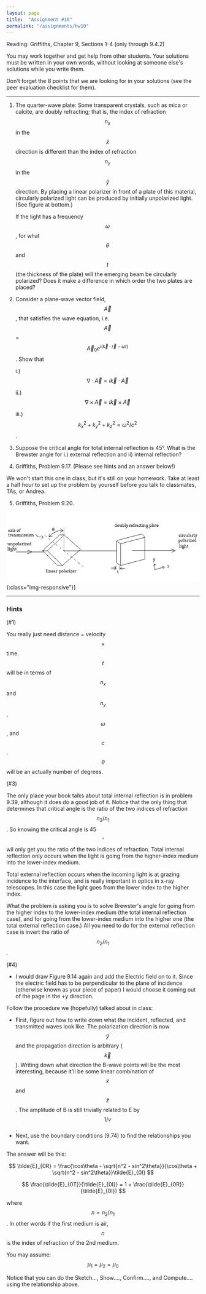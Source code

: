 ```yaml
---
layout: page
title:  "Assignment #10"
permalink: "/assignments/hw10"
---
```


Reading: 
Griffiths, Chapter 9, Sections 1-4  (only through 9.4.2)


You may work together and get help from other students. Your solutions must be written in your own words, without looking at someone else's solutions while
you write them.

Don't forget the 8 points that we are looking for in your solutions (see the peer evaluation checklist for them).

______________________________________________________________________________

1.	The quarter-wave plate:  Some transparent crystals, such as mica or calcite, are doubly refracting; that is, the index of refraction $$n_x$$ in the $$\hat{x}$$   direction is different than the index of refraction $$n_y$$ in the $$\hat{y}$$   direction. By placing a linear polarizer in front of a plate of this material, circularly polarized light can be produced by initially unpolarized light. (See figure at bottom.)
 
	If the light has a frequency $$\omega$$, for what $$\theta$$ and $$t$$ (the thickness of the plate) will the emerging beam be circularly polarized? Does it make a difference in which order the two plates are placed?


2.	Consider a plane-wave vector field, $$\vec{A}$$  , that satisfies the wave equation, i.e. 
$$\vec{A}$$ = $$\vec{A}_0 e^{i(\vec{k}\cdot\vec{r} - \omega t)}$$ . Show that

	i.)	$$\nabla\cdot\vec{A} = i\vec{k}\cdot\vec{A}$$ 

	ii.)	 $$\nabla\times\vec{A} = i\vec{k}\times\vec{A}$$ 

	iii.)	 $$k_x^2 + k_y^2 + k_z^2 = \omega^2/c^2$$.
3.	Suppose the critical angle for total internal reflection is 45°. What is the Brewster angle for 
i.) external reflection and ii) internal reflection?
4.	Griffiths, Problem 9.17. (Please see hints and an answer below!)



We won't start this one in class, but it's still on your homework.  Take at least a half hour to set up the problem by yourself before you talk to classmates, TAs, or Andrea.

5.	Griffiths, Problem 9.20.

![Quarter Wave Plate](HW7Prob1.png){:class="img-responsive"}]

--------------------------------------------------
### Hints

(#1)

You really just need distance = velocity $$\times$$ time.   $$t$$ will be in terms of $$n_x$$ and $$n_y$$, $$\omega$$, and $$c$$. $$\theta$$ will be an actually number of degrees.  

(#3)

The only place your book talks about total internal reflection is in problem 9.39, although
it does do a good job of it. Notice that the only thing that determines that critical angle
is the ratio of the two indices of refraction $$n_2/n_1$$. So knowing the critical angle
is 45$$^\circ$$ wil only get you the ratio of the two indices of refraction. Total
internal reflection only occurs when the light is going from the higher-index medium
into the lower-index medium.  

Total external reflection occurs when the incoming light is at grazing incidence to the interface, and is really important in optics in x-ray telescopes.  In this case the light goes
from the lower index to the higher index.  

What the problem
is asking you is to solve Brewster's angle for going from the higher index to the lower-index medium (the total internal reflection case), and for going from the lower-index medium into the higher one (the total external reflection case.) 
All you need to do for the external reflection
case is invert the ratio of $$n_2/n_1$$.  


(#4)

* I would draw Figure 9.14 again and add the
Electric field on to it.  Since the electric field has to be perpendicular to the plane
of incidence (otherwise known as your piece of paper) I would choose it coming out
of the page in the +y direction.   

Follow the procedure we (hopefully) talked about in class:  
* First, figure out how to write down
what the incident, reflected, and transmitted waves look like.  The polarization direction
is now $$\hat{y}$$ and the propagation direction is arbitrary ($$\vec{k}$$). Writing down
what direction the B-wave points will be the most interesting, because 
it'll be some linear combination of $$\hat{x}$$ and $$\hat{z}$$.
The amplitude of B is still trivially related to E by $$1/v$$.
* Next, use the boundary conditions (9.74) to find the relationships you want.

	
The answer will be this:

$$
\tilde{E}_{0R} = \frac{\cos\theta - \sqrt{n^2 - sin^2\theta}}{\cos\theta + \sqrt{n^2 - sin^2\theta}}\tilde{E}_{0I}
$$

$$
\frac{\tilde{E}_{0T}}{\tilde{E}_{0I}} = 1 + \frac{\tilde{E}_{0R}}{\tilde{E}_{0I}}
$$

where $$n = n_2/n_1$$.  In other words if the first medium is air, $$n$$ is the index
of refraction of the 2nd medium.

You may assume: $$\mu_1 = \mu_2 = \mu_0$$

Notice that you can do the Sketch..., Show...., Confirm...., and Compute.... using the
relationship above.

